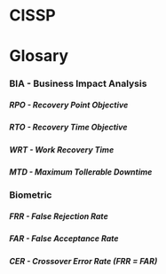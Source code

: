 # CISSP
# Glosary

### BIA - Business Impact Analysis
##### RPO - Recovery Point Objective
##### RTO - Recovery Time Objective
##### WRT - Work Recovery Time
##### MTD - Maximum Tollerable Downtime

### Biometric
##### FRR - False Rejection Rate
##### FAR - False Acceptance Rate
##### CER - Crossover Error Rate (FRR = FAR)
